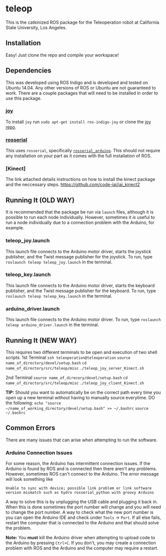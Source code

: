 # teleop
This is the catkinized ROS package for the Teleoperation robot at California State University, Los Angeles.

## Installation
Easy! Just clone the repo and compile your workspace!

## Dependencies
This was developed using ROS Indigo and is developed and tested on Ubuntu 14.04. Any other versions of ROS or Ubuntu are not guaranteed to work. There are a couple packages that will need to be installed in order to use this package.

### [joy](http://wiki.ros.org/joy "ROS joy package")
To install `joy` run `sudo apt-get install ros-indigo-joy` or clone the [joy repo](https://github.com/ros-drivers/joystick_drivers "ROS joy package GitHub repo").

### [rosserial](http://wiki.ros.org/rosserial "ROS rosserial package")
This uses `rosserial`, specifically [`rosserial_arduino`](http://wiki.ros.org/rosserial_arduino "ROS rosserial_arduino package"). This should not require any installation on your part as it comes with the full installation of ROS.

### [Kinect]
The link attached details instructions on how to install the kinect package and the neccessary steps.
https://github.com/code-iai/iai_kinect2

## Running It (OLD WAY)
It is recommended that the package be run via `launch` files, although it is possible to run each node individually. However, sometimes it *is* useful to run a node individually due to a connection problem with the Arduino, for example.

### teleop_joy.launch
This launch file connects to the Arduino motor driver, starts the joystick publisher, and the Twist message publisher for the joystick. To run, type `roslaunch teleop teleop_joy.launch` in the terminal.

### teleop_key.launch
This launch file connects to the Arduino motor driver, starts the keyboard publisher, and the Twist message publisher for the keyboard. To run, type `roslaunch teleop teleop_key.launch` in the terminal.

### arduino_driver.launch
This launch file connects to the Arduino motor driver. To run, type `roslaunch teleop arduino_driver.launch` in the terminal.

## Running It (NEW WAY)
This requires two different terminals to be open and execution of two shell scripts.
1st Terminal
`ssh teleoperation@teleoperation`
`source name_of_directory/devel/setup.bash`
`cd name_of_directory/src/teleop/misc`
`./teleop_joy_server_Kinect.sh`
  
2nd Terminal
`source name_of_direcory/devel/setup.bash`
`cd name_of_directory/src/teleop/misc`
`./teleop_joy_client_Kinect.sh`

**TIP:** Should you want to automatically be on the correct path every time you open up a new terminal without having to manually source everytime. DO the following: 
`echo "source ~/name_of_working_directory/devel/setup.bash" >> ~/.bashrc`
`source ~/.bashrc`

## Common Errors
There are many issues that can arise when attempting to run the software.

### Arduino Connection Issues
For some reason, the Arduino has intermittent connection issues. If the Arduino is found by ROS and is connected then there aren't any problems. However, sometimes ROS can't connect to the Arduino. The error message will look something like

`Unable to sync with device; possible link problem or link software version mismatch such as hydro rosserial_python with groovy Arduino`

A way to solve this is by unplugging the USB cable and plugging it back in. When this is done sometimes the port number will change and you will need to change the port number. A way to check what the new port number is you can open the Arduino IDE and check under `Tools` -> `Port`. If all else fails, restart the computer that is connected to the Arduino and that should solve the problem.

**Note:** You **must** kill the Arduino driver when attempting to upload code to the Arduino by pressing `Ctrl+C`. If you don't, you may create a connection problem with ROS and the Arduino and the computer may require a restart.
